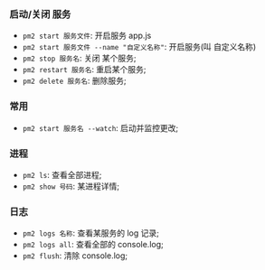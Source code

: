 ### 启动/关闭 服务
* `pm2 start 服务文件`: 开启服务 app.js
* `pm2 start 服务文件 --name "自定义名称"`: 开启服务(叫 自定义名称)
* `pm2 stop 服务名`: 关闭 某个服务;
* `pm2 restart 服务名`: 重启某个服务;
* `pm2 delete 服务名`: 删除服务;


### 常用
* `pm2 start 服务名 --watch`: 启动并监控更改;



### 进程
* `pm2 ls`: 查看全部进程;
* `pm2 show 号码`: 某进程详情;


### 日志
* `pm2 logs 名称`: 查看某服务的 log 记录;
* `pm2 logs all`: 查看全部的 console.log;
* `pm2 flush`: 清除 console.log;